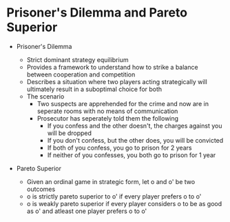 # Prisoner's Dilemma and Pareto Superior

- Prisoner's Dilemma
  - Strict dominant strategy equilibrium
  - Provides a framework to understand how to strike a balance between cooperation and competition
  - Describes a situation where two players acting strategically will ultimately result in a suboptimal choice for both
  - The scenario
    - Two suspects are apprehended for the crime and now are in seperate rooms with no means of communication
    - Prosecutor has seperately told them the following
      - If you confess and the other doesn't, the charges against you will be dropped
      - If you don't confess, but the other does, you will be convicted
      - If both of you confess, you go to prison for 2 years
      - If neither of you confesses, you both go to prison for 1 year

- Pareto Superior
  - Given an ordinal game in strategic form, let o and o' be two outcomes
  - o is strictly pareto superior to o' if every player prefers o to o'
  - o is weakly pareto superior if every player considers o to be as good as o' and atleast one player prefers o to o'